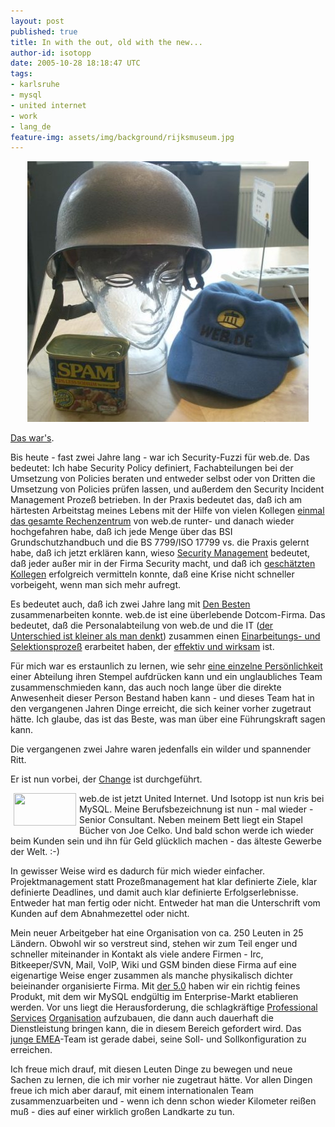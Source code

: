 ```yaml
---
layout: post
published: true
title: In with the out, old with the new...
author-id: isotopp
date: 2005-10-28 18:18:47 UTC
tags:
- karlsruhe
- mysql
- united internet
- work
- lang_de
feature-img: assets/img/background/rijksmuseum.jpg
---
```

<div align='center'><a href='/uploads/webde-sse.jpg'><img width='450' height='417' border='0' hspace='5' src='/uploads/webde-sse.jpg' alt='' /></a></div>

<a href="http://blog.helaron.de/archives/236-Isotopp-ist-leider-raus....html">Das war's</a>.

Bis heute - fast zwei Jahre lang - war ich Security-Fuzzi für web.de. Das bedeutet: Ich habe Security Policy definiert, Fachabteilungen bei der Umsetzung von Policies beraten und entweder selbst oder von Dritten die Umsetzung von Policies prüfen lassen, und außerdem den Security Incident Management Prozeß betrieben. In der Praxis bedeutet das, daß ich am härtesten Arbeitstag meines Lebens mit der Hilfe von vielen Kollegen <a href="http://blog.koehntopp.de/archives/791-Wenn-es-mal-wieder-laenger-dauert....html">einmal</a> <a href="http://blog.koehntopp.de/archives/794-Danach....html">das gesamte Rechenzentrum</a> von web.de runter- und danach wieder hochgefahren habe, daß ich jede Menge über das BSI Grundschutzhandbuch und die BS 7799/ISO 17799 vs. die Praxis gelernt habe, daß ich jetzt erklären kann, wieso <a href="http://kris.koehntopp.de/artikel/security_management">Security Management</a> bedeutet, daß jeder außer mir in der Firma Security macht, und daß ich <a href="http://www.torsten-sievers.de/">geschätzten Kollegen</a> erfolgreich vermitteln konnte, daß eine Krise nicht schneller vorbeigeht, wenn man sich mehr aufregt.

Es bedeutet auch, daß ich zwei Jahre lang mit <a href="http://blog.helaron.de/uploads/RIMG0163.jpg">Den Besten</a> zusammenarbeiten konnte. web.de ist eine überlebende Dotcom-Firma. Das bedeutet, daß die Personalabteilung von web.de und die IT (<a href="http://felix.pfefferkorn.de/">der Unterschied ist kleiner als man denkt</a>) zusammen einen <a href="http://blog.koehntopp.de/archives/94-Crashkurs.html">Einarbeitungs- und Selektionsprozeß</a> erarbeitet haben, der <a href="http://blog.koehntopp.de/archives/95-Crashkurs-II.html">effektiv und wirksam</a> ist.

Für mich war es erstaunlich zu lernen, wie sehr <a href="http://www.jdstoll.de/">eine einzelne Persönlichkeit</a> einer Abteilung ihren Stempel aufdrücken kann und ein unglaubliches Team zusammenschmieden kann, das auch noch lange über die direkte Anwesenheit dieser Person Bestand haben kann - und dieses Team hat in den vergangenen Jahren Dinge erreicht, die sich keiner vorher zugetraut hätte. Ich glaube, das ist das Beste, was man über eine Führungskraft sagen kann.

Die vergangenen zwei Jahre waren jedenfalls ein wilder und spannender Ritt.

Er ist nun vorbei, der <a href="http://blog.koehntopp.de/archives/925-Change-Request.html">Change</a> ist durchgeführt.

<img width='100' height='52' border='0' hspace='5' src='/uploads/mysql_logo.gif' align='left' alt='' /> web.de ist jetzt United Internet. Und Isotopp ist nun kris bei MySQL. Meine Berufsbezeichnung ist nun - mal wieder - Senior Consultant. Neben meinem Bett liegt ein Stapel Bücher von Joe Celko. Und bald schon werde ich wieder beim Kunden sein und ihn für Geld glücklich machen - das älteste Gewerbe der Welt. :-)

In gewisser Weise wird es dadurch für mich wieder einfacher. Projektmanagement statt Prozeßmanagement hat klar definierte Ziele, klar definierte Deadlines, und damit auch klar definierte Erfolgserlebnisse. Entweder hat man fertig oder nicht. Entweder hat man die Unterschrift vom Kunden auf dem Abnahmezettel oder nicht.

Mein neuer Arbeitgeber hat eine Organisation von ca. 250 Leuten in 25 Ländern. Obwohl wir so verstreut sind, stehen wir zum Teil enger und schneller miteinander in Kontakt als viele andere Firmen - Irc, Bitkeeper/SVN, Mail, VoIP, Wiki und GSM binden diese Firma auf eine eigenartige Weise enger zusammen als manche physikalisch dichter beieinander organisierte Firma. Mit <a href="http://blog.koehntopp.de/archives/1054-MySQL-5.0-is-here!.html">der 5.0</a> haben wir ein richtig feines Produkt, mit dem wir MySQL endgültig im Enterprise-Markt etablieren werden. Vor uns liegt die Herausforderung, die schlagkräftige <a href="http://www.mysql.com/consulting/">Professional</a> <a href="http://www.mysql.com/training/">Services</a> <a href="http://www.mysql.com/support/">Organisation</a> aufzubauen, die dann auch dauerhaft die Dienstleistung bringen kann, die in diesem Bereich gefordert wird. Das <a href="http://blog.koehntopp.de/archives/976-MySQL-Consulting-Bootcamp-Munich-2005.html">junge EMEA</a>-Team ist gerade dabei, seine Soll- und Sollkonfiguration zu erreichen.

Ich freue mich drauf, mit diesen Leuten Dinge zu bewegen und neue Sachen zu lernen, die ich mir vorher nie zugetraut hätte. Vor allen Dingen freue ich mich aber darauf, mit einem internationalen Team zusammenzuarbeiten und - wenn ich denn schon wieder Kilometer reißen muß - dies auf einer wirklich großen Landkarte zu tun.
